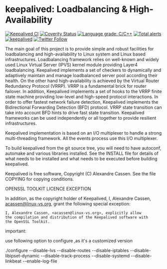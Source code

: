 keepalived: Loadbalancing & High-Availability
=============================================

[![Keepalived CI](https://github.com/acassen/keepalived/actions/workflows/build.yml/badge.svg)](https://github.com/acassen/keepalived/actions/workflows/build.yml)
[![Coverity Status](https://scan.coverity.com/projects/22678/badge.svg)](https://scan.coverity.com/projects/acassen-keepalived)
[![Language grade: C/C++](https://img.shields.io/lgtm/grade/cpp/g/acassen/keepalived.svg?logo=lgtm&logoWidth=18)](https://lgtm.com/projects/g/acassen/keepalived/context:cpp)
[![Total alerts](https://img.shields.io/lgtm/alerts/g/acassen/keepalived.svg?logo=lgtm&logoWidth=18)](https://lgtm.com/projects/g/acassen/keepalived/alerts/)
[![keepalived](https://snapcraft.io/keepalived/badge.svg)](https://snapcraft.io/keepalived)
[![Twitter Follow](https://img.shields.io/twitter/url/http/shields.io.svg?style=social&label=Follow)](https://twitter.com/keepalived)

The main goal of this project is to provide simple and robust facilities
for loadbalancing and high-availability to Linux system and Linux based
infrastructures. Loadbalancing framework relies on well-known and widely
used Linux Virtual Server (IPVS) kernel module providing Layer4 loadbalancing.
Keepalived implements a set of checkers to dynamically and adaptively maintain
and manage loadbalanced server pool according their health. On the other hand
high-availability is achieved by the Virtual Router Redundancy Protocol (VRRP).
VRRP is a fundamental brick for router failover. In addition, Keepalived
implements a set of hooks to the VRRP finite state machine providing low-level
and high-speed protocol interactions. In order to offer fastest network
failure detection, Keepalived implements the Bidirectional Forwarding Detection
(BFD) protocol. VRRP state transition can take into account BFD hints to drive
fast state transition. Keepalived frameworks can be used independently or all
together to provide resilient infrastructures.

Keepalived implementation is based on an I/O multiplexer to handle a
strong multi-threading framework. All the events process use this I/O
multiplexer.

To build keepalived from the git source tree, you will need to have
autoconf, automake and various libraries installed. See the INSTALL
file for details of what needs to be installed and what needs to be
executed before building keepalived.

Keepalived is free software, Copyright (C) Alexandre Cassen.
See the file COPYING for copying conditions.

OPENSSL TOOLKIT LICENCE EXCEPTION

In addition, as the copyright holder of Keepalived,
I, Alexandre Cassen, <acassen@linux-vs.org>,
grant the following special exception:

	I, Alexandre Cassen, <acassen@linux-vs.org>, explicitly allow
	the compilation and distribution of the Keepalived software with
	the OpenSSL Toolkit.
important:

use following option to configure ,as it's a customized version

./configure --disable-lvs --disable-routes --disable-iptables --disable-libipset-dynamic --disable-track-process --disable-systemd --disable-linkbeat --enable-log-file
